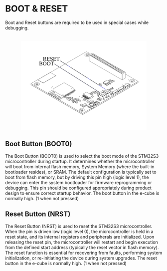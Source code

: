# BOOT & RESET

Boot and Reset buttons are required to be used in special cases while debugging.

<div style="text-align: center;"><img src="../../public/bootnreset.png" title="On Board Computer" style="max-width: 80%; height: auto; width: 600px; margin-top: 20px;" /></div>

## Boot Button (BOOT0)
The Boot Button (BOOT0) is used to select the boot mode of the STM32S3 microcontroller during startup. It determines whether the microcontroller will boot from internal flash memory, System Memory (where the built-in bootloader resides), or SRAM. The default configuration is typically set to boot from flash memory, but by driving this pin high (logic level 1), the device can enter the system bootloader for firmware reprogramming or debugging. This pin should be configured appropriately during product design to ensure correct startup behavior.
The boot button in the e-cube is normally high. (1 when not pressed)

## Reset Button (NRST)
The Reset Button (NRST) is used to reset the STM32S3 microcontroller. When the pin is driven low (logic level 0), the microcontroller is held in a reset state, and its internal registers and peripherals are initialized. Upon releasing the reset pin, the microcontroller will restart and begin execution from the defined start address (typically the reset vector in flash memory). The reset function is essential for recovering from faults, performing system initialization, or re-initiating the device during system upgrades.
The reset button in the e-cube is normally high. (1 when not pressed)
